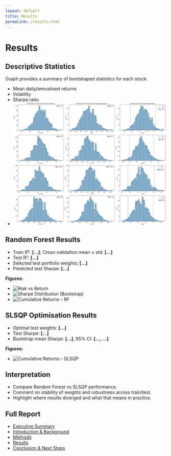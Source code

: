 ```yaml
---
layout: default
title: Results
permalink: /results.html
---
```


# Results

## Descriptive Statistics
Graph provides a summary of bootstraped statistics for each stock:  
- Mean daily/annualised returns  
- Volatility  
- Sharpe ratio
- ![Individual assests statistics](/assets/bootstrap%20individual%20assets.png)  

## Random Forest Results
- Train R²: **[…]**; Cross-validation mean ± std: **[…]**  
- Test R²: **[…]**  
- Selected test portfolio weights: **[…]**  
- Predicted test Sharpe: **[…]**  

**Figures:**  
- ![Risk vs Return](/assets/risk_return.png)  
- ![Sharpe Distribution (Bootstrap)](/assets/bootstrap_sharpe.png)  
- ![Cumulative Returns – RF](/assets/cum_returns_rf.png)  

## SLSQP Optimisation Results
- Optimal test weights: **[…]**  
- Test Sharpe: **[…]**  
- Bootstrap mean Sharpe: **[…]**, 95% CI: **[…, …]**  

**Figures:**  
- ![Cumulative Returns – SLSQP](/assets/cum_returns_slsqp.png)  

## Interpretation
- Compare Random Forest vs SLSQP performance.  
- Comment on stability of weights and robustness across train/test.  
- Highlight where results diverged and what that means in practice.

## Full Report

- [Executive Summary](/index.md)  
- [Introduction & Background](/intro.md)  
- [Methods](/methods.md)  
- [Results](/results.md)  
- [Conclusion & Next Steps](/conclusion.md)
